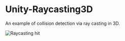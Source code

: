 # Unity-Raycasting3D

An example of collision detection via ray casting in 3D.

![Raycasting hit](https://repository-images.githubusercontent.com/215411049/0cbdd600-ef84-11e9-875b-f2ddba4b4269)